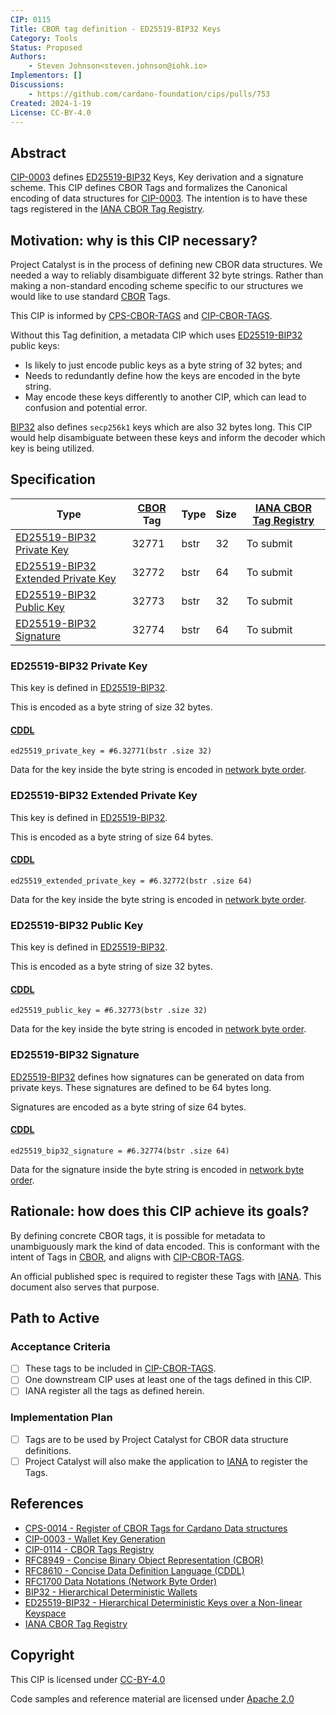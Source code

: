```yaml
---
CIP: 0115
Title: CBOR tag definition - ED25519-BIP32 Keys
Category: Tools
Status: Proposed
Authors:
    - Steven Johnson<steven.johnson@iohk.io>
Implementors: []
Discussions:
    - https://github.com/cardano-foundation/cips/pulls/753
Created: 2024-1-19
License: CC-BY-4.0
---
```


## Abstract

[CIP-0003] defines [ED25519-BIP32] Keys, Key derivation and a signature scheme.
This CIP defines CBOR Tags and formalizes the Canonical encoding of data structures for [CIP-0003].
The intention is to have these tags registered in the [IANA CBOR Tag Registry].

## Motivation: why is this CIP necessary?

Project Catalyst is in the process of defining new CBOR data structures.
We needed a way to reliably disambiguate different 32 byte strings.
Rather than making a non-standard encoding scheme specific to our structures we would like to use standard [CBOR] Tags.

This CIP is informed by [CPS-CBOR-TAGS] and [CIP-CBOR-TAGS].

Without this Tag definition, a metadata CIP which uses [ED25519-BIP32] public keys:

- Is likely to just encode public keys as a byte string of 32 bytes; and
- Needs to redundantly define how the keys are encoded in the byte string.
- May encode these keys differently to another CIP, which can lead to confusion and potential error.

[BIP32] also defines `secp256k1` keys which are also 32 bytes long.
This CIP would help disambiguate between these keys and inform the decoder which key is being utilized.

## Specification

| Type | [CBOR] Tag | Type | Size | [IANA CBOR Tag Registry] |
| -- | -- | -- | -- | -- |
| [ED25519-BIP32 Private Key](#ed25519-bip32-private-key) | 32771 | bstr | 32 | To submit |
| [ED25519-BIP32 Extended Private Key](#ed25519-bip32-extended-private-key) | 32772 | bstr | 64 | To submit |
| [ED25519-BIP32 Public Key](#ed25519-bip32-public-key) | 32773 | bstr | 32 | To submit |
| [ED25519-BIP32 Signature](#ed25519-bip32-signature) | 32774 | bstr | 64 | To submit |

### ED25519-BIP32 Private Key

This key is defined in [ED25519-BIP32].

This is encoded as a byte string of size 32 bytes.

#### [CDDL]

```cddl
ed25519_private_key = #6.32771(bstr .size 32)
```

Data for the key inside the byte string is encoded in [network byte order].

### ED25519-BIP32 Extended Private Key

This key is defined in [ED25519-BIP32].

This is encoded as a byte string of size 64 bytes.

#### [CDDL]

```cddl
ed25519_extended_private_key = #6.32772(bstr .size 64)
```

Data for the key inside the byte string is encoded in [network byte order].

### ED25519-BIP32 Public Key

This key is defined in [ED25519-BIP32].

This is encoded as a byte string of size 32 bytes.

#### [CDDL]

```cddl
ed25519_public_key = #6.32773(bstr .size 32)
```

Data for the key inside the byte string is encoded in [network byte order].

### ED25519-BIP32 Signature

[ED25519-BIP32] defines how signatures can be generated on data from private keys.
These signatures are defined to be 64 bytes long.

Signatures are encoded as a byte string of size 64 bytes.

#### [CDDL]

```cddl
ed25519_bip32_signature = #6.32774(bstr .size 64)
```

Data for the signature inside the byte string is encoded in [network byte order].

## Rationale: how does this CIP achieve its goals?

By defining concrete CBOR tags, it is possible for metadata to unambiguously mark the kind of data encoded.
This is conformant with the intent of Tags in [CBOR], and aligns with [CIP-CBOR-TAGS].

An official published spec is required to register these Tags with [IANA][IANA CBOR Tag Registry].
This document also serves that purpose.

## Path to Active

### Acceptance Criteria

- [ ] These tags to be included in [CIP-CBOR-TAGS].
- [ ] One downstream CIP uses at least one of the tags defined in this CIP.
- [ ] IANA register all the tags as defined herein.

### Implementation Plan

- [ ] Tags are to be used by Project Catalyst for CBOR data structure definitions.
- [ ] Project Catalyst will also make the application to [IANA][IANA CBOR Tag Registry] to register the Tags.

## References

- [CPS-0014 -  Register of CBOR Tags for Cardano Data structures][CPS-CBOR-TAGS]
- [CIP-0003 - Wallet Key Generation][CIP-0003]
- [CIP-0114 - CBOR Tags Registry][CIP-CBOR-TAGS]
- [RFC8949 - Concise Binary Object Representation (CBOR)][CBOR]
- [RFC8610 - Concise Data Definition Language (CDDL)][CDDL]
- [RFC1700 Data Notations (Network Byte Order)][network byte order]
- [BIP32 - Hierarchical Deterministic Wallets][BIP32]
- [ED25519-BIP32 - Hierarchical Deterministic Keys over a Non-linear Keyspace][ED25519-BIP32]
- [IANA CBOR Tag Registry]

## Copyright

This CIP is licensed under [CC-BY-4.0]

Code samples and reference material are licensed under [Apache 2.0]

[CC-BY-4.0]: https://creativecommons.org/licenses/by/4.0/legalcode
[Apache 2.0]: https://www.apache.org/licenses/LICENSE-2.0.html
[CBOR]: https://www.rfc-editor.org/rfc/rfc8949.html
[CDDL]: https://www.rfc-editor.org/rfc/rfc8610
[CIP-0003]: https://cips.cardano.org/cip/CIP-0003
[BIP32]: https://github.com/bitcoin/bips/blob/master/bip-0032.mediawiki
[IANA CBOR Tag Registry]: https://www.iana.org/assignments/cbor-tags/cbor-tags.xhtml
[network byte order]: https://datatracker.ietf.org/doc/html/rfc1700
[ED25519-BIP32]: https://github.com/input-output-hk/adrestia/raw/bdf00e4e7791d610d273d227be877bc6dd0dbcfb/user-guide/static/Ed25519_BIP.pdf
[CPS-CBOR-TAGS]: https://github.com/cardano-foundation/CIPs/pull/751
[CIP-CBOR-TAGS]: https://github.com/cardano-foundation/CIPs/pull/752
